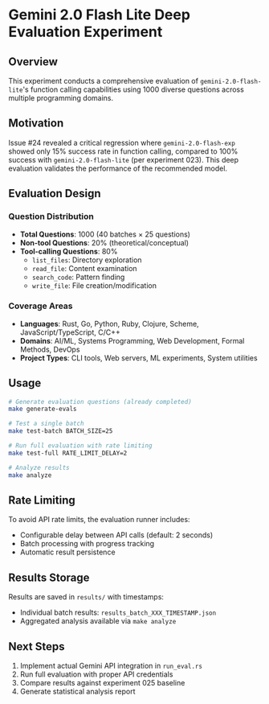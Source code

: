 # Gemini 2.0 Flash Lite Deep Evaluation Experiment

## Overview

This experiment conducts a comprehensive evaluation of `gemini-2.0-flash-lite`'s function calling capabilities using 1000 diverse questions across multiple programming domains.

## Motivation

Issue #24 revealed a critical regression where `gemini-2.0-flash-exp` showed only 15% success rate in function calling, compared to 100% success with `gemini-2.0-flash-lite` (per experiment 023). This deep evaluation validates the performance of the recommended model.

## Evaluation Design

### Question Distribution
- **Total Questions**: 1000 (40 batches × 25 questions)
- **Non-tool Questions**: 20% (theoretical/conceptual)
- **Tool-calling Questions**: 80%
  - `list_files`: Directory exploration
  - `read_file`: Content examination
  - `search_code`: Pattern finding
  - `write_file`: File creation/modification

### Coverage Areas
- **Languages**: Rust, Go, Python, Ruby, Clojure, Scheme, JavaScript/TypeScript, C/C++
- **Domains**: AI/ML, Systems Programming, Web Development, Formal Methods, DevOps
- **Project Types**: CLI tools, Web servers, ML experiments, System utilities

## Usage

```bash
# Generate evaluation questions (already completed)
make generate-evals

# Test a single batch
make test-batch BATCH_SIZE=25

# Run full evaluation with rate limiting
make test-full RATE_LIMIT_DELAY=2

# Analyze results
make analyze
```

## Rate Limiting

To avoid API rate limits, the evaluation runner includes:
- Configurable delay between API calls (default: 2 seconds)
- Batch processing with progress tracking
- Automatic result persistence

## Results Storage

Results are saved in `results/` with timestamps:
- Individual batch results: `results_batch_XXX_TIMESTAMP.json`
- Aggregated analysis available via `make analyze`

## Next Steps

1. Implement actual Gemini API integration in `run_eval.rs`
2. Run full evaluation with proper API credentials
3. Compare results against experiment 025 baseline
4. Generate statistical analysis report
